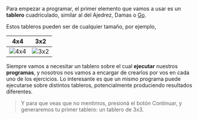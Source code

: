 Para empezar a programar, el primer elemento que vamos a usar es un **tablero** cuadriculado, similar al del Ajedrez, Damas o [Go](http://es.wikipedia.org/wiki/Go).

Estos tableros pueden ser de cualquier tamaño, por ejemplo,

|                                                                  4x4                                                                  |                                                                  3x2                                                                  |
|:-------------------------------------------------------------------------------------------------------------------------------------:|:-------------------------------------------------------------------------------------------------------------------------------------:|
| ![4x4](https://raw.githubusercontent.com/sagrado-corazon-alcal/mumuki-fundamentos-gobstones-guia-1-primeros-programas/master/4x4.png) | ![3x2](https://raw.githubusercontent.com/sagrado-corazon-alcal/mumuki-fundamentos-gobstones-guia-1-primeros-programas/master/3x2.png) |

Siempre vamos a necesitar un tablero sobre el cual **ejecutar** nuestros **programas**, y nosotros nos vamos a encargar de crearlos por vos en cada uno de los ejercicios. Lo interesante es que un mismo programa puede ejecutarse sobre distintos tableros, potencialmente produciendo resultados diferentes.

> Y para que veas que no mentimos, presioná el botón Continuar, y generaremos tu primer tablero: un tablero de 3x3.


